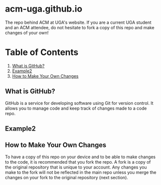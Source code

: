 # acm-uga.github.io
The repo behind ACM at UGA's website. If you are a current UGA student and an ACM attendee, do not hesitate to fork a copy of this repo and make changes of your own!

# Table of Contents
1. [What is GitHub?](#example)
2. [Example2](#example2)
3. [How to Make Your Own Changes](#third-example)


## What is GitHub?
GitHub is a service for developing software using Git for version control. It allows you to manage code and keep track of changes made to a code repo. 
## Example2
## How to Make Your Own Changes
To have a copy of this repo on your device and to be able to make changes to the code, it is recommended that you fork the repo. A fork is a copy of the original repository that is unique to your account. Any changes you make to the fork will not be reflected in the main repo unless you merge the changes on your fork to the original repository (next section).


